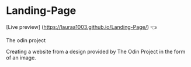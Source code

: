 # Landing-Page

[Live preview] (https://lauraa1003.github.io/Landing-Page/) :point_left:

The odin project

Creating a website from a design provided by The Odin Project in the form of an image. 
